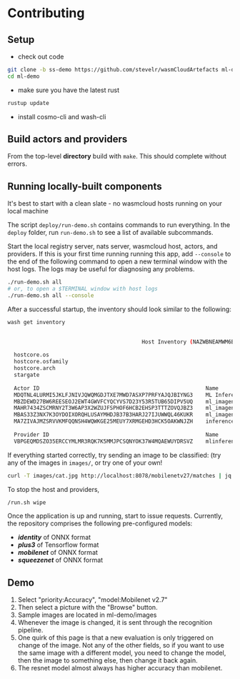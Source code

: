 # Contributing

## Setup

- check out code

```bash
git clone -b ss-demo https://github.com/stevelr/wasmCloudArtefacts ml-demo
cd ml-demo
```

- make sure you have the latest rust

```bash
rustup update
```

- install cosmo-cli and wash-cli

## Build actors and providers

From the top-level **directory** build with `make`. This should complete
without errors.

## Running locally-built components

It's best to start with a clean slate - no wasmcloud hosts running on your local machine

The script `deploy/run-demo.sh` contains commands to run everything. In the
`deploy` folder, run `run-demo.sh` to see a list of available subcommands.

Start the local registry server, nats server, wasmcloud host,
actors, and providers. If this is your first time running running this
app, add `--console` to the end of the following command to open a new
terminal window with the host logs. The logs may be useful for
diagnosing any problems.

```bash
./run-demo.sh all
# or, to open a $TERMINAL window with host logs
./run-demo.sh all --console
```

After a successful startup, the inventory should look similar to the following:
```bash
wash get inventory

                                                                                         
                                          Host Inventory (NAZWBNEAMWM6B5EHTCRXKNI3LKYL3HFINT44CW7QRL3KVRH2UEJA4ALW)
                                                                                         
  hostcore.os                                                                            windows
  hostcore.osfamily                                                                      windows
  hostcore.arch                                                                          x86_64
  stargate                                                                               true
                                                                                         
  Actor ID                                                    Name                       Image Reference
  MDQTNL4LURMI5JKLFJNIVJQWQMGDJTXE7MWD7ASXP7PRFYAJQJBIYNG3    ML Inference UI            ghcr.io/liamrandall/image-ui:0.2.0
  MBZDEWD27BW6REESEOJ2EWT4GWVFCYQCYVS7D23Y53R5TUB65DIPV5UQ    ml_imagenetpreprocessor    ghcr.io/liamrandall/imagenetpreprocessor:0.1.0
  MAHR7434ZSCMRNY2T3W6AP3X2WZUJFSPHOF6HCB2EHSP3TTTZOVQJBZ3    ml_imagenetpostprocessor   ghcr.io/liamrandall/imagenetpostprocessor:0.1.0
  MBAS33Z3NX7K3OYDOIXORQHLUSAYMHDJB37B3HARJ27IJUWWQL46KUKR    ml_imagenetpreprocrgb8     ghcr.io/liamrandall/imagenetpreprocrgb8:0.1.0
  MA7ZIVAJMZSRVVKMFQQNSH4WQWKGE25MEUY7XRMGEHD3HCK5OAKWNJZH    inferenceapi               ghcr.io/connorsmith256/inferenceapi:0.2.0
                                                                                         
  Provider ID                                                 Name                       Link Name                Image Reference
  VBPGEQMDSZO35ERCCYMLMR3RQK7K5MMJPCSQNYOK37W4MQAEWUYDRSVZ    mlinference                default                  ghcr.io/connorsmith256/mlinference:0.2.1
```

If everything started correctly, try sending an image to be classified:
(try any of the images in `images/`, or try one of your own!

```bash
curl -T images/cat.jpg http://localhost:8078/mobilenetv27/matches | jq
```

To stop the host and providers,

```bash
/run.sh wipe
```

Once the application is up and running, start to issue requests. Currently, the repository comprises the following pre-configured models:

- **_identity_** of ONNX format
- **_plus3_** of Tensorflow format
- **_mobilenet_** of ONNX format
- **_squeezenet_** of ONNX format

## Demo

1. Select "priority:Accuracy", "model:Mobilenet v2.7"
1. Then select a picture with the "Browse" button.
1. Sample images are located in ml-demo/images
1. Whenever the image is changed, it is sent through the recognition pipeline.
1. One quirk of this page is that a new evaluation is only triggered on change of the image. Not any of the other fields, so if you want to use the same image with a different model, you need to change the model, then the image to something else, then change it back again.
1. The resnet model almost always has higher accuracy than mobilenet.
